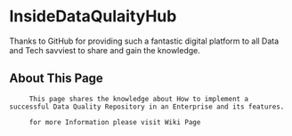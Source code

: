 # InsideDataQulaityHub
   Thanks to GitHub for providing such a fantastic digital platform to all Data and Tech savviest to share and gain the knowledge.
   
  ## About This Page
         This page shares the knowledge about How to implement a successful Data Quality Repository in an Enterprise and its features.
         
         for more Information please visit Wiki Page
